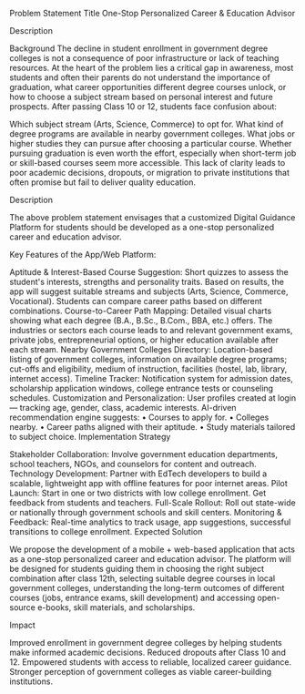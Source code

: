 Problem Statement Title One-Stop Personalized Career & Education Advisor

Description

Background The decline in student enrollment in government degree colleges is not a consequence of poor infrastructure or lack of teaching resources. At the heart of the problem lies a critical gap in awareness, most students and often their parents do not understand the importance of graduation, what career opportunities different degree courses unlock, or how to choose a subject stream based on personal interest and future prospects. After passing Class 10 or 12, students face confusion about:

Which subject stream (Arts, Science, Commerce) to opt for.
What kind of degree programs are available in nearby government colleges.
What jobs or higher studies they can pursue after choosing a particular course.
Whether pursuing graduation is even worth the effort, especially when short-term job or skill-based courses seem more accessible.
This lack of clarity leads to poor academic decisions, dropouts, or migration to private institutions that often promise but fail to deliver quality education.

Description

The above problem statement envisages that a customized Digital Guidance Platform for students should be developed as a one-stop personalized career and education advisor.

Key Features of the App/Web Platform:

Aptitude & Interest-Based Course Suggestion: Short quizzes to assess the student's interests, strengths and personality traits. Based on results, the app will suggest suitable streams and subjects (Arts, Science, Commerce, Vocational). Students can compare career paths based on different combinations.
Course-to-Career Path Mapping: Detailed visual charts showing what each degree (B.A., B.Sc., B.Com., BBA, etc.) offers. The industries or sectors each course leads to and relevant government exams, private jobs, entrepreneurial options, or higher education available after each stream.
Nearby Government Colleges Directory: Location-based listing of government colleges, information on available degree programs; cut-offs and eligibility, medium of instruction, facilities (hostel, lab, library, internet access).
Timeline Tracker: Notification system for admission dates, scholarship application windows, college entrance tests or counseling schedules.
Customization and Personalization: User profiles created at login — tracking age, gender, class, academic interests. AI-driven recommendation engine suggests: • Courses to apply for. • Colleges nearby. • Career paths aligned with their aptitude. • Study materials tailored to subject choice.
Implementation Strategy

Stakeholder Collaboration: Involve government education departments, school teachers, NGOs, and counselors for content and outreach.
Technology Development: Partner with EdTech developers to build a scalable, lightweight app with offline features for poor internet areas.
Pilot Launch: Start in one or two districts with low college enrollment. Get feedback from students and teachers.
Full-Scale Rollout: Roll out state-wide or nationally through government schools and skill centers.
Monitoring & Feedback: Real-time analytics to track usage, app suggestions, successful transitions to college enrollment.
Expected Solution

We propose the development of a mobile + web-based application that acts as a one-stop personalized career and education advisor. The platform will be designed for students guiding them in choosing the right subject combination after class 12th, selecting suitable degree courses in local government colleges, understanding the long-term outcomes of different courses (jobs, entrance exams, skill development) and accessing open-source e-books, skill materials, and scholarships.

Impact

Improved enrollment in government degree colleges by helping students make informed academic decisions.
Reduced dropouts after Class 10 and 12.
Empowered students with access to reliable, localized career guidance.
Stronger perception of government colleges as viable career-building institutions.

